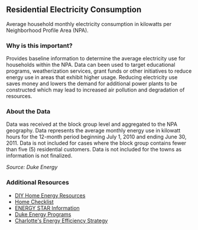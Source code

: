 ## Residential Electricity Consumption
Average household monthly electricity consumption in kilowatts per Neighborhood Profile Area (NPA).

### Why is this important?
Provides baseline information to determine the average electricity use for households within the NPA.  Data can been used to target educational programs, weatherization services, grant funds or other initiatives to reduce energy use in areas that exhibit higher usage.  Reducing electricity use saves money and lowers the demand for additional power plants to be constructed which may lead to increased air pollution and degradation of resources.

### About the Data
Data was received at the block group level and aggregated to the NPA geography. Data represents the average monthly energy use in kilowatt hours for the 12-month period beginning July 1, 2010 and ending June 30, 2011. Data is not included for cases where the block group contains fewer than five (5) residential customers. Data is not included for the towns as information is not finalized. 

_Source: Duke Energy_

### Additional Resources
+ [DIY Home Energy Resources](http://www.energysavers.gov/your_home/energy_audits/index.cfm/mytopic=11160)
+ [Home Checklist](http://doyourpart.com/green-living/book/room-by-room-checklist/)
+ [ENERGY STAR Information](http://www.energystar.gov/index.cfm?c=home_improvement.hm_improvement_index)
+ [Duke Energy Programs](http://www.duke-energy.com/north-carolina/savings.asp)
+ [Charlotte's Energy Efficiency Strategy](http://www.Power2charlotte.com)
